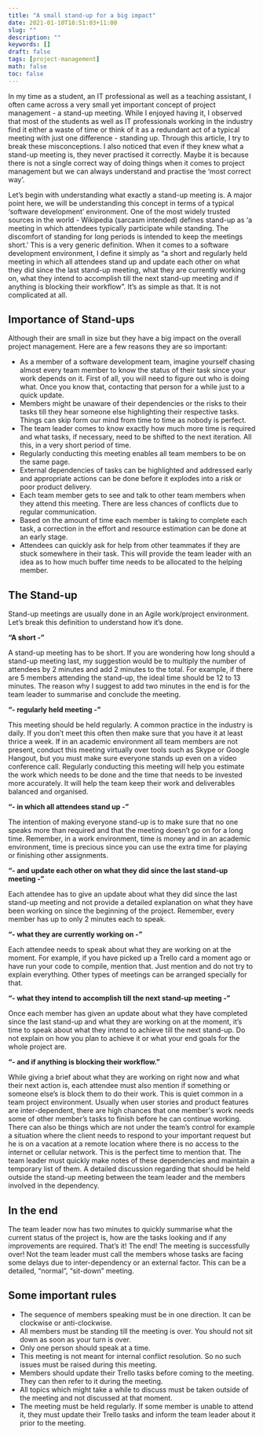 ```yaml
---
title: "A small stand-up for a big impact"
date: 2021-01-10T18:51:03+11:00
slug: ""
description: ""
keywords: []
draft: false
tags: [project-management]
math: false
toc: false
---
```

In my time as a student, an IT professional as well as a teaching assistant, I often came across a very small yet important concept of project management - a stand-up meeting. While I enjoyed having it, I observed that most of the students as well as IT professionals working in the industry find it either a waste of time or think of it as a redundant act of a typical meeting with just one difference - standing up. Through this article, I try to break these misconceptions. I also noticed that even if they knew what a stand-up meeting is, they never practised it correctly. Maybe it is because there is not a single correct way of doing things when it comes to project management but we can always understand and practise the ‘most correct way’.

Let’s begin with understanding what exactly a stand-up meeting is. A major point here, we will be understanding this concept in terms of a typical ‘software development’ environment. One of the most widely trusted sources in the world - Wikipedia (sarcasm intended) defines stand-up as ‘a meeting in which attendees typically participate while standing. The discomfort of standing for long periods is intended to keep the meetings short.’ This is a very generic definition. When it comes to a software development environment, I define it simply as “a short and regularly held meeting in which all attendees stand up and update each other on what they did since the last stand-up meeting, what they are currently working on, what they intend to accomplish till the next stand-up meeting and if anything is blocking their workflow”. It’s as simple as that. It is not complicated at all.

## **Importance of Stand-ups**

Although their are small in size but they have a big impact on the overall project management. Here are a few reasons they are so important:

- As a member of a software development team, imagine yourself chasing almost every team member to know the status of their task since your work depends on it. First of all, you will need to figure out who is doing what. Once you know that, contacting that person for a while just to a quick update.
- Members might be unaware of their dependencies or the risks to their tasks till they hear someone else highlighting their respective tasks. Things can skip form our mind from time to time as nobody is perfect.
- The team leader comes to know exactly how much more time is required and what tasks, if necessary, need to be shifted to the next iteration. All this, in a very short period of time.
- Regularly conducting this meeting enables all team members to be on the same page.
- External dependencies of tasks can be highlighted and addressed early and appropriate actions can be done before it explodes into a risk or poor product delivery.
- Each team member gets to see and talk to other team members when they attend this meeting. There are less chances of conflicts due to regular communication.
- Based on the amount of time each member is taking to complete each task, a correction in the effort and resource estimation can be done at an early stage.
- Attendees can quickly ask for help from other teammates if they are stuck somewhere in their task. This will provide the team leader with an idea as to how much buffer time needs to be allocated to the helping member.

## **The Stand-up**

Stand-up meetings are usually done in an Agile work/project environment. Let’s break this definition to understand how it’s done.

**“A short -”**

A stand-up meeting has to be short. If you are wondering how long should a stand-up meeting last, my suggestion would be to multiply the number of attendees by 2 minutes and add 2 minutes to the total. For example, if there are 5 members attending the stand-up, the ideal time should be 12 to 13 minutes. The reason why I suggest to add two minutes in the end is for the team leader to summarise and conclude the meeting.

**“- regularly held meeting -”**

This meeting should be held regularly. A common practice in the industry is daily. If you don’t meet this often then make sure that you have it at least thrice a week. If in an academic environment all team members are not present, conduct this meeting virtually over tools such as Skype or Google Hangout, but you must make sure everyone stands up even on a video conference call. Regularly conducting this meeting will help you estimate the work which needs to be done and the time that needs to be invested more accurately. It will help the team keep their work and deliverables balanced and organised.

**“- in which all attendees stand up -”**

The intention of making everyone stand-up is to make sure that no one speaks more than required and that the meeting doesn’t go on for a long time. Remember, in a work environment, time is money and in an academic environment, time is precious since you can use the extra time for playing or finishing other assignments.

**“- and update each other on what they did since the last stand-up meeting -”**

Each attendee has to give an update about what they did since the last stand-up meeting and not provide a detailed explanation on what they have been working on since the beginning of the project. Remember, every member has up to only 2 minutes each to speak.

**“- what they are currently working on -”**

Each attendee needs to speak about what they are working on at the moment. For example, if you have picked up a Trello card a moment ago or have run your code to compile, mention that. Just mention and do not try to explain everything. Other types of meetings can be arranged specially for that.

**“- what they intend to accomplish till the next stand-up meeting -”**

Once each member has given an update about what they have completed since the last stand-up and what they are working on at the moment, it’s time to speak about what they intend to achieve till the next stand-up. Do not explain on how you plan to achieve it or what your end goals for the whole project are.

**“- and if anything is blocking their workflow.”**

While giving a brief about what they are working on right now and what their next action is, each attendee must also mention if something or someone else’s is block them to do their work. This is quiet common in a team project environment. Usually when user stories and product features are inter-dependent, there are high chances that one member's work needs some of other member’s tasks to finish before he can continue working. There can also be things which are not under the team’s control for example a situation where the client needs to respond to your important request but he is on a vacation at a remote location where there is no access to the internet or cellular network. This is the perfect time to mention that. The team leader must quickly make notes of these dependencies and maintain a temporary list of them. A detailed discussion regarding that should be held outside the stand-up meeting between the team leader and the members involved in the dependency.

## **In the end**

The team leader now has two minutes to quickly summarise what the current status of the project is, how are the tasks looking and if any improvements are required. That’s it! The end! The meeting is successfully over! Not the team leader must call the members whose tasks are facing some delays due to inter-dependency or an external factor. This can be a detailed, “normal”, “sit-down” meeting.

## **Some important rules**

- The sequence of members speaking must be in one direction. It can be clockwise or anti-clockwise.
- All members must be standing till the meeting is over. You should not sit down as soon as your turn is over.
- Only one person should speak at a time.
- This meeting is not meant for internal conflict resolution. So no such issues must be raised during this meeting.
- Members should update their Trello tasks before coming to the meeting. They can then refer to it during the meeting.
- All topics which might take a while to discuss must be taken outside of the meeting and not discussed at that moment.
- The meeting must be held regularly. If some member is unable to attend it, they must update their Trello tasks and inform the team leader about it prior to the meeting.